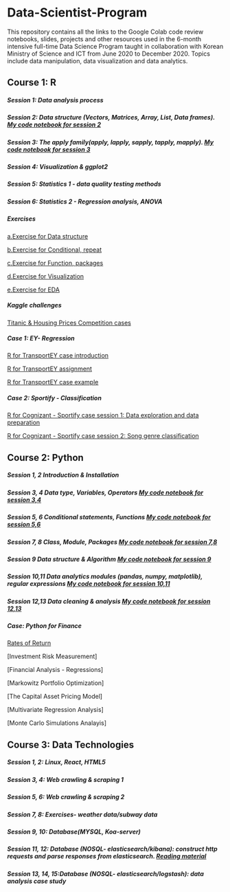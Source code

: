 # Data-Scientist-Program 

This repository contains all the links to the Google Colab code review notebooks, slides, projects and other resources used in the 6-month intensive full-time Data Science 
Program taught in collaboration with Korean Ministry of Science and ICT from June 2020 to December 2020.
Topics include data manipulation, data visualization and data analytics. 

## Course 1: R 

##### Session 1: Data analysis process  

##### Session 2: Data structure (Vectors, Matrices, Array, List, Data frames). [My code notebook for session 2](https://colab.research.google.com/drive/185vcHJzAKCbko37MG-QkcxoiIkRZDANT#scrollTo=gMKQCwNglkHe)

##### Session 3: The apply family(apply, lapply, sapply, tapply, mapply). [My code notebook for session 3](https://colab.research.google.com/drive/1l6TG8E5Mjm7pyRmXjahZRtAwlUO5twGy#scrollTo=4qYrAjhK4I3L&uniqifier=2)

##### Session 4: Visualization & ggplot2
 
##### Session 5: Statistics 1 - data quality testing methods

##### Session 6: Statistics 2 - Regression analysis, ANOVA  

##### Exercises 
[a.Exercise for Data structure](https://colab.research.google.com/drive/12uvbAI4B487y8woBX5XG6OR18pt6iuqP)

[b.Exercise for Conditional, repeat](https://colab.research.google.com/drive/1vU-5hYrbkebxzbJ0RID-q5pM_AheYYBr)

[c.Exercise for Function, packages](https://colab.research.google.com/drive/1n0lACRpT0PAkeRKeyXqaJJjFj8n6MAeW)

[d.Exercise for Visualization](https://colab.research.google.com/drive/1zXFoKjpiaSig-R5pN9txCgyPPt_8bIzh)

[e.Exercise for EDA](https://colab.research.google.com/drive/1_19UAAS8E5211LRje7YYzQZfs0JiBndh)

##### Kaggle challenges
[Titanic & Housing Prices Competition cases](https://colab.research.google.com/drive/1fdy9yqUYVOuRKgQCmFpbuRhYCnYa_kXk)

##### Case 1: EY- Regression
[R for TransportEY case introduction](https://github.com/senajeon/Data-Science-School/blob/master/EY%20case%20-%20Analytics%20Presentation.pdf)

[R for TransportEY assignment](https://colab.research.google.com/drive/1d0jfqrtZSD5Zk2A6Qx802bhI2FBzhnMi#scrollTo=yEx4m4lmDe-4) 

[R for TransportEY case example](https://colab.research.google.com/drive/1rl5CuD6JvIjvzFhs-2OdrKw9uvmvNCGM)

##### Case 2: Sportify - Classification 
[R for Cognizant - Sportify case session 1: Data exploration and data preparation](https://colab.research.google.com/drive/1xTFBaoqvhaviLRf6bPslDpaMXvTsRVLK)

[R for Cognizant - Sportify case session 2: Song genre classification](https://colab.research.google.com/drive/1apIwvmIWgPFEoNam9IHQtDRyFNyNuSwy)


## Course 2: Python 

##### Session 1, 2 Introduction & Installation 

##### Session 3, 4 Data type, Variables, Operators [My code notebook for session 3,4](https://colab.research.google.com/drive/1M3c6j2i1HrUm5kX9ICKTqobDgmHITuao)

##### Session 5, 6 Conditional statements, Functions [My code notebook for session 5,6](https://colab.research.google.com/drive/1Jn1LwwI2ZgVZ_j-tgMfg5yUNe_oG5JtD)

##### Session 7, 8 Class, Module, Packages [My code notebook for session 7,8](https://colab.research.google.com/drive/1-5EEk8JljwaTiev5uy5kH42-ENX3buDG#scrollTo=yMrK0uEBexsZ)

##### Session 9 Data structure & Algorithm [My code notebook for session 9](https://colab.research.google.com/drive/1S3-kajOh9szdopX0tBFZESAZAVZnYyDx)

##### Session 10,11 Data analytics modules (pandas, numpy, matplotlib), regular expressions [My code notebook for session 10,11](https://colab.research.google.com/drive/1TZYuVFyx3u05Q9hPF8fXg-gW9IQ9KWS4)

##### Session 12,13 Data cleaning & analysis [My code notebook for session 12,13](https://colab.research.google.com/drive/147WJGYzAnjKjVtuEqrPnkAfvw5xbvz-h#scrollTo=lmzFmp6UBpR3)

##### Case: Python for Finance
[Rates of Return](https://colab.research.google.com/drive/1bg995tce8UTshT2lowAqHEZrNTOiBKmY)

[Investment Risk Measurement]

[Financial Analysis - Regressions]

[Markowitz Portfolio Optimization]

[The Capital Asset Pricing Model]

[Multivariate Regression Analysis]

[Monte Carlo Simulations Analayis] 

## Course 3: Data Technologies 

##### Session 1, 2: Linux, React, HTML5

##### Session 3, 4: Web crawling & scraping 1

##### Session 5, 6: Web crawling & scraping 2

##### Session 7, 8: Exercises- weather data/subway data

##### Session 9, 10: Database(MYSQL, Koa-server)

##### Session 11, 12: Database (NOSQL- elasticsearch/kibana): construct http requests and parse responses from elasticsearch. [Reading material](https://towardsdatascience.com/an-overview-on-elasticsearch-and-its-usage-e26df1d1d24a)

##### Session 13, 14, 15:Database (NOSQL- elasticsearch/logstash): data analysis case study 






